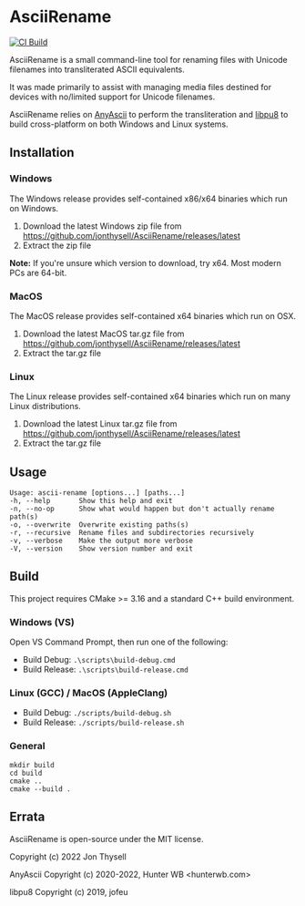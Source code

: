 # AsciiRename #

[![CI Build](https://github.com/jonthysell/AsciiRename/actions/workflows/ci.yml/badge.svg)](https://github.com/jonthysell/AsciiRename/actions/workflows/ci.yml)

AsciiRename is a small command-line tool for renaming files with Unicode filenames into transliterated ASCII equivalents.

It was made primarily to assist with managing media files destined for devices with no/limited support for Unicode filenames.

AsciiRename relies on [AnyAscii](https://github.com/anyascii/anyascii) to perform the transliteration and [libpu8](https://github.com/jofeu/libpu8) to build cross-platform on both Windows and Linux systems.

## Installation ##

### Windows ###

The Windows release provides self-contained x86/x64 binaries which run on Windows.

1. Download the latest Windows zip file from https://github.com/jonthysell/AsciiRename/releases/latest
2. Extract the zip file

**Note:** If you're unsure which version to download, try x64. Most modern PCs are 64-bit.

### MacOS ###

The MacOS release provides self-contained x64 binaries which run on OSX.

1. Download the latest MacOS tar.gz file from https://github.com/jonthysell/AsciiRename/releases/latest
2. Extract the tar.gz file

### Linux ###

The Linux release provides self-contained x64 binaries which run on many Linux distributions.

1. Download the latest Linux tar.gz file from https://github.com/jonthysell/AsciiRename/releases/latest
2. Extract the tar.gz file

## Usage ##

```none
Usage: ascii-rename [options...] [paths...]
-h, --help       Show this help and exit
-n, --no-op      Show what would happen but don't actually rename path(s)
-o, --overwrite  Overwrite existing paths(s)
-r, --recursive  Rename files and subdirectories recursively
-v, --verbose    Make the output more verbose
-V, --version    Show version number and exit
```

## Build ##

This project requires CMake >= 3.16 and a standard C++ build environment.

### Windows (VS) ###

Open VS Command Prompt, then run one of the following:

* Build Debug: `.\scripts\build-debug.cmd`
* Build Release: `.\scripts\build-release.cmd`

### Linux (GCC) / MacOS (AppleClang) ###

* Build Debug: `./scripts/build-debug.sh`
* Build Release: `./scripts/build-release.sh`

### General ###

```
mkdir build
cd build
cmake ..
cmake --build .
```

## Errata ##

AsciiRename is open-source under the MIT license.

Copyright (c) 2022 Jon Thysell

AnyAscii Copyright (c) 2020-2022, Hunter WB <hunterwb.com>

libpu8 Copyright (c) 2019, jofeu
